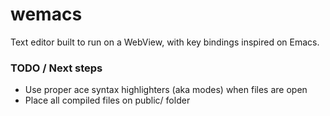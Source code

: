 wemacs
======
Text editor built to run on a WebView, with key bindings inspired on Emacs.

### TODO / Next steps
* Use proper ace syntax highlighters (aka modes) when files are open
* Place all compiled files on public/ folder
